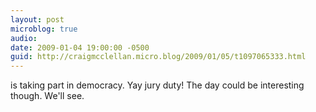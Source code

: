 ```yaml
---
layout: post
microblog: true
audio: 
date: 2009-01-04 19:00:00 -0500
guid: http://craigmcclellan.micro.blog/2009/01/05/t1097065333.html
---
```

is taking part in democracy. Yay jury duty! The day could be interesting though. We'll see.
